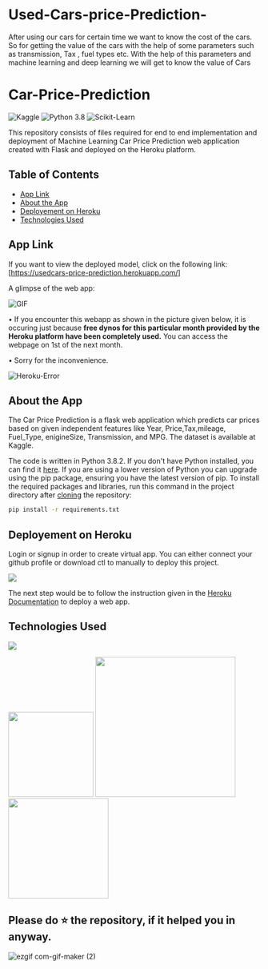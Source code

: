 # Used-Cars-price-Prediction-
After using our cars for certain time we want to know the cost of the cars. So for getting the value of the  cars with the help of some parameters such as transmission, Tax , fuel types etc. With the help of this parameters and machine learning and deep learning we will get to know the value of Cars
# Car-Price-Prediction

![Kaggle](https://img.shields.io/badge/Dataset-Kaggle-blue.svg) ![Python 3.8](https://img.shields.io/badge/Python-3.8-brightgreen.svg) ![Scikit-Learn](https://img.shields.io/badge/Library-ScikitLearn-orange.svg)

This repository consists of files required for end to end implementation and deployment of Machine Learning Car Price Prediction web application created with Flask and deployed on the Heroku platform.

## Table of Contents
  * [App Link](#app-link)
  * [About the App](#about-the-app)
  * [Deployement on Heroku](#deployement-on-heroku)
  * [Technologies Used](#technologies-used)
## App Link
If you want to view the deployed model, click on the following link:<br />
[https://usedcars-price-prediction.herokuapp.com/]

A glimpse of the web app:

![GIF](readme_resources/carpred.gif)

• If you encounter this webapp as shown in the picture given below, it is occuring just because **free dynos for this particular month provided by the Heroku platform have been completely used.** You can access the webpage on 1st of the next month.

• Sorry for the inconvenience.

![Heroku-Error](readme_resources/application-error-heroku.png)

## About the App
The Car Price Prediction is a flask web application which predicts car prices based on given independent features like 	Year,	Price,Tax,mileage,	Fuel_Type,	enigineSize,	Transmission, and MPG. The dataset is available at Kaggle. 

The code is written in Python 3.8.2. If you don't have Python installed, you can find it [here](https://www.python.org/downloads/). If you are using a lower version of Python you can upgrade using the pip package, ensuring you have the latest version of pip. To install the required packages and libraries, run this command in the project directory after [cloning](https://www.howtogeek.com/451360/how-to-clone-a-github-repository/) the repository:
```bash
pip install -r requirements.txt
```

## Deployement on Heroku
Login or signup in order to create virtual app. You can either connect your github profile or download ctl to manually to deploy this project.

[![](https://i.imgur.com/dKmlpqX.png)](https://heroku.com)

The next step would be to follow the instruction given in the [Heroku Documentation](https://devcenter.heroku.com/articles/getting-started-with-python) to deploy a web app.

## Technologies Used

![](https://forthebadge.com/images/badges/made-with-python.svg)

[<img target="_blank" src="https://flask.palletsprojects.com/en/1.1.x/_images/flask-logo.png" width=170>](https://flask.palletsprojects.com/en/1.1.x/) [<img target="_blank" src="https://number1.co.za/wp-content/uploads/2017/10/gunicorn_logo-300x85.png" width=280>](https://gunicorn.org) [<img target="_blank" src="https://scikit-learn.org/stable/_static/scikit-learn-logo-small.png" width=200>](https://scikit-learn.org/stable/) 



## Please do ⭐ the repository, if it helped you in anyway.
![ezgif com-gif-maker (2)](https://user-images.githubusercontent.com/60057901/116658903-5a573380-a9ae-11eb-8307-0dd6b70ca845.gif)
